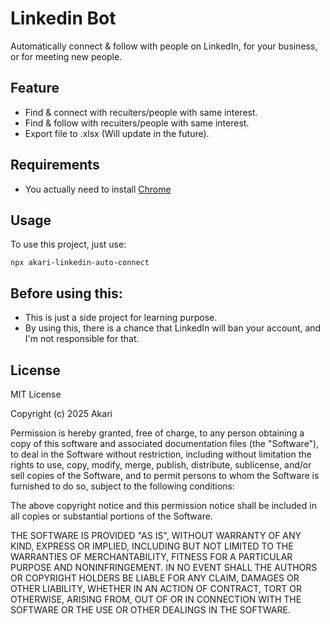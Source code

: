 # Linkedin Bot
Automatically connect & follow with people on LinkedIn, for your business, or for meeting new people.

## Feature
- Find & connect with recuiters/people with same interest.
- Find & follow with recuiters/people with same interest.
- Export file to .xlsx (Will update in the future).

## Requirements
- You actually need to install [Chrome](https://www.google.com/chrome/)

## Usage
To use this project, just use:
```
npx akari-linkedin-auto-connect
```

## Before using this:
 - This is just a side project for learning purpose.
 - By using this, there is a chance that LinkedIn will ban your account, and I'm not responsible for that.

## License
MIT License

Copyright (c) 2025 Akari

Permission is hereby granted, free of charge, to any person obtaining a copy
of this software and associated documentation files (the "Software"), to deal
in the Software without restriction, including without limitation the rights
to use, copy, modify, merge, publish, distribute, sublicense, and/or sell
copies of the Software, and to permit persons to whom the Software is
furnished to do so, subject to the following conditions:

The above copyright notice and this permission notice shall be included in all
copies or substantial portions of the Software.

THE SOFTWARE IS PROVIDED "AS IS", WITHOUT WARRANTY OF ANY KIND, EXPRESS OR
IMPLIED, INCLUDING BUT NOT LIMITED TO THE WARRANTIES OF MERCHANTABILITY,
FITNESS FOR A PARTICULAR PURPOSE AND NONINFRINGEMENT. IN NO EVENT SHALL THE
AUTHORS OR COPYRIGHT HOLDERS BE LIABLE FOR ANY CLAIM, DAMAGES OR OTHER
LIABILITY, WHETHER IN AN ACTION OF CONTRACT, TORT OR OTHERWISE, ARISING FROM,
OUT OF OR IN CONNECTION WITH THE SOFTWARE OR THE USE OR OTHER DEALINGS IN THE
SOFTWARE. 